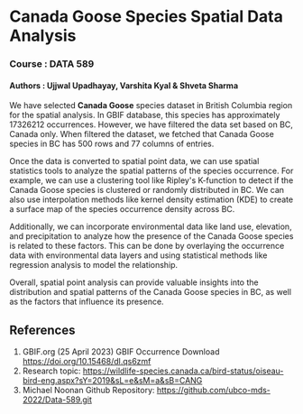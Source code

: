 # Canada Goose Species Spatial Data Analysis 

### Course : DATA 589

#### Authors : Ujjwal Upadhayay, Varshita Kyal & Shveta Sharma

We have selected **Canada Goose** species dataset in British Columbia region for the spatial analysis. In GBIF database, this species has approximately 17326212 occurrences. However, we have filtered the data set based on BC, Canada only. When filtered the dataset, we fetched that Canada Goose species in BC has 500 rows and 77 columns of entries.

Once the data is converted to spatial point data, we can use spatial statistics tools to analyze the spatial patterns of the species occurrence. For example, we can use a clustering tool like Ripley's K-function to detect if the Canada Goose species is clustered or randomly distributed in BC. We can also use interpolation methods like kernel density estimation (KDE) to create a surface map of the species occurrence density across BC.

Additionally, we can incorporate environmental data like land use, elevation, and precipitation to analyze how the presence of the Canada Goose species is related to these factors. This can be done by overlaying the occurrence data with environmental data layers and using statistical methods like regression analysis to model the relationship.

Overall, spatial point analysis can provide valuable insights into the distribution and spatial patterns of the Canada Goose species in BC, as well as the factors that influence its presence.

## References

1. GBIF.org (25 April 2023) GBIF Occurrence Download  https://doi.org/10.15468/dl.qs6zmf  
2. Research topic: https://wildlife-species.canada.ca/bird-status/oiseau-bird-eng.aspx?sY=2019&sL=e&sM=a&sB=CANG
3. Michael Noonan Github Repository: https://github.com/ubco-mds-2022/Data-589.git
